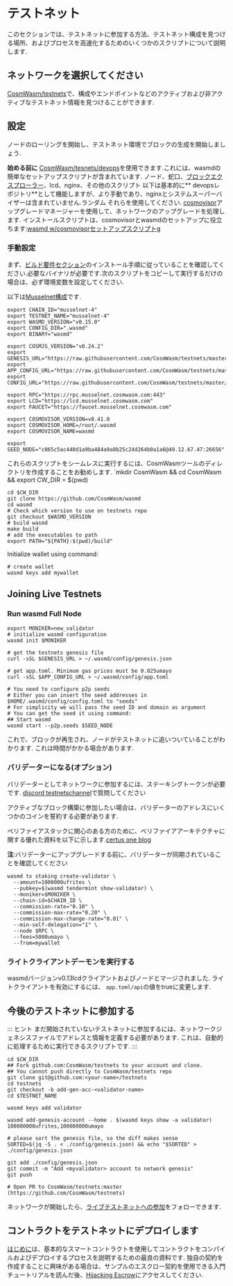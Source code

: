 # テストネット

このセクションでは、テストネットに参加する方法、テストネット構成を見つける場所、およびプロセスを高速化するためのいくつかのスクリプトについて説明します.

## ネットワークを選択してください

[CosmWasm/testnets](https://github.com/CosmWasm/testnets)で、構成やエンドポイントなどのアクティブおよび非アクティブなテストネット情報を見つけることができます.

## 設定

ノードのローリングを開始し、テストネット環境でブロックの生成を開始しましょう.

**始める前に** [CosmWasm/tesnets/devops](https://github.com/CosmWasm/testnets/tree/master/devops)を使用できます.これには、wasmdの簡単なセットアップスクリプトが含まれています.
ノード、蛇口、[ブロックエクスプローラー](https://github.com/CosmWasm/big-dipper)、lcd、nginx、その他のスクリプト
以下は基本的に** devopsレポジトリ**として機能しますが、より手動であり、nginxとシステムスーパーバイザーは含まれていません.ランダム
それらを使用してください. [cosmovisor](https://github.com/cosmos/cosmos-sdk/tree/master/cosmovisor)アップグレードマネージャーを使用して、ネットワークのアップグレードを処理します.
インストールスクリプトは、cosmovisorとwasmdのセットアップに役立ちます:[wasmd w/cosmovisorセットアップスクリプト](https://github.com/CosmWasm/testnets/tree/master/devops/node/cosmovisor)g

### 手動設定

まず、[ビルド要件セクション](./build-requirements.md)のインストール手順に従っていることを確認してください.必要なバイナリが必要です.次のスクリプトをコピーして実行するだけの場合は、必ず環境変数を設定してください.

以下は[Musselnet構成](https://github.com/CosmWasm/testnets/tree/master/musselnet)です.

```shell
export CHAIN_ID="musselnet-4"
export TESTNET_NAME="musselnet-4"
export WASMD_VERSION="v0.15.0"
export CONFIG_DIR=".wasmd"
export BINARY="wasmd"

export COSMJS_VERSION="v0.24.2"
export GENESIS_URL="https://raw.githubusercontent.com/CosmWasm/testnets/master/musselnet/config/genesis.json"
export APP_CONFIG_URL="https://raw.githubusercontent.com/CosmWasm/testnets/master/musselnet/config/app.toml"
export CONFIG_URL="https://raw.githubusercontent.com/CosmWasm/testnets/master/musselnet/config/config.toml"

export RPC="https://rpc.musselnet.cosmwasm.com:443"
export LCD="https://lcd.musselnet.cosmwasm.com"
export FAUCET="https://faucet.musselnet.cosmwasm.com"

export COSMOVISOR_VERSION=v0.41.0
export COSMOVISOR_HOME=/root/.wasmd
export COSMOVISOR_NAME=wasmd

export SEED_NODE="c065c5ac440d1a9ba484a9a8b25c24d264b0a1a6@49.12.67.47:26656"
```

これらのスクリプトをシームレスに実行するには、CosmWasmツールのディレクトリを作成することをお勧めします.
`mkdir CosmWasm && cd CosmWasm && export CW_DIR = $(pwd)

```shell
cd $CW_DIR
git clone https://github.com/CosmWasm/wasmd
cd wasmd
# Check which version to use on testnets repo
git checkout $WASMD_VERSION
# build wasmd
make build
# add the executables to path
export PATH="${PATH}:$(pwd)/build"
```

Initialize wallet using command:

```shell
# create wallet
wasmd keys add mywallet
```

## Joining Live Testnets

### Run wasmd Full Node

```shell
export MONIKER=new_validator
# initialize wasmd configuration
wasmd init $MONIKER

# get the testnets genesis file
curl -sSL $GENESIS_URL > ~/.wasmd/config/genesis.json

# get app.toml. Minimum gas prices must be 0.025umayo
curl -sSL $APP_CONFIG_URL > ~/.wasmd/config/app.toml

# You need to configure p2p seeds
# Either you can insert the seed addresses in $HOME/.wasmd/config/config.toml to "seeds"
# For simplicity we will pass the seed ID and domain as argument
# You can get the seed it using command:
## Start wasmd
wasmd start --p2p.seeds $SEED_NODE
```

これで、ブロックが再生され、ノードがテストネットに追いついていることがわかります. これは時間がかかる場合があります.

### バリデーターになる(オプション)

バリデーターとしてネットワークに参加するには、ステーキングトークンが必要です.
[discord testnetschannel](https://docs.cosmwasm.com/chat)で質問してください

アクティブなブロック構築に参加したい場合は、バリデーターのアドレスにいくつかのコインを誓約する必要があります.

ベリファイアスタックに関心のある方のために、ベリファイアアーキテクチャに関する優れた資料を以下に示します.[certus one blog](https://kb.certus.one/)

**注**:バリデーターにアップグレードする前に、バリデーターが同期されていることを確認してください

```shell
wasmd tx staking create-validator \
  --amount=1000000ufrites \
  --pubkey=$(wasmd tendermint show-validator) \
  --moniker=$MONIKER \
  --chain-id=$CHAIN_ID \
  --commission-rate="0.10" \
  --commission-max-rate="0.20" \
  --commission-max-change-rate="0.01" \
  --min-self-delegation="1" \
  --node $RPC \
  --fees=5000umayo \
  --from=mywallet
```

### ライトクライアントデーモンを実行する

wasmdバージョンv0.13lcdクライアントおよびノー​​ドとマージされました. ライトクライアントを有効にするには、 `app.toml/api`の値をtrueに変更します.

## 今後のテストネットに参加する

::: ヒント
まだ開始されていないテストネットに参加するには、ネットワークジェネシスファイルでアドレスと情報を定義する必要があります.
これは、自動的に処理するために実行できるスクリプトです.
:::

```shell
cd $CW_DIR
## Fork github.com:CosmWasm/testnets to your account and clone.
## You cannot push directly to CosmWasm/testnets repo
git clone git@github.com:<your-name>/testnets
cd testnets
git checkout -b add-gen-acc-<validator-name>
cd $TESTNET_NAME

wasmd keys add validator

wasmd add-genesis-account --home . $(wasmd keys show -a validator) 100000000ufrites,100000000umayo

# please sort the genesis file, so the diff makes sense
SORTED=$(jq -S . < ./config/genesis.json) && echo "$SORTED" > ./config/genesis.json

git add ./config/genesis.json
git commit -m "Add <myvalidator> account to network genesis"
git push

# Open PR to CosmWasm/testnets:master (https://github.com/CosmWasm/testnets)
```

ネットワークが開始したら、[ライブテストネットへの参加](#joining-live-testnets)をフォローできます.

## コントラクトをテストネットにデプロイします

[はじめに](../getting-started/intro.md)は、基本的なスマートコントラクトを使用してコントラクトをコンパイルおよびデプロイするプロセスを説明するための最良の資料です. 独自の契約を作成することに興味がある場合は、サンプルのエスクロー契約を使用できる入門チュートリアルを読んだ後、[Hijacking Escrow](../learn/hijack-escrow/intro.md)にアクセスしてください.
